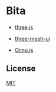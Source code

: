 # Bita

* [three.js](http://github.com/mrdoob/three.js/releases)

* [three-mesh-ui](https://github.com/felixmariotto/three-mesh-ui)

* [Oimo.js](https://github.com/lo-th/Oimo.js)

## License

[MIT](./LICENSE)
